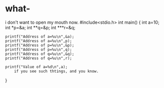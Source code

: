 # what-
i don't want to open my mouth now.
#include<stdio.h>
int main()
{
	int a=10;
	int *p=&a;
	int **q=&p;
	int ***r=&q;
	
	printf("Address of a=%u\n",&a);
	printf("Address of a=%u\n",p);
	printf("Address of p=%u\n",&p);
	printf("Address of p=%u\n",q);
	printf("Address of q=%u\n",&q);
	printf("Address of q=%u\n",r);
	
	printf("Value of a=%d\n",a);
        if you see such thtings, and you know.
}
